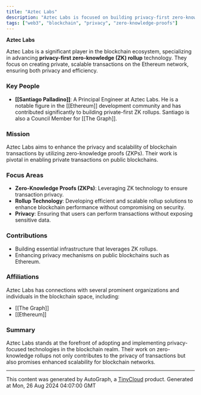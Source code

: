 ```yaml
---
title: "Aztec Labs"
description: "Aztec Labs is focused on building privacy-first zero-knowledge (ZK) rollup technology."
tags: ["web3", "blockchain", "privacy", "zero-knowledge-proofs"]
---
```


**Aztec Labs**

Aztec Labs is a significant player in the blockchain ecosystem, specializing in advancing **privacy-first zero-knowledge (ZK) rollup** technology. They focus on creating private, scalable transactions on the Ethereum network, ensuring both privacy and efficiency.

### Key People
- **[[Santiago Palladino]]**: A Principal Engineer at Aztec Labs. He is a notable figure in the [[Ethereum]] development community and has contributed significantly to building private-first ZK rollups. Santiago is also a Council Member for [[The Graph]].

### Mission
Aztec Labs aims to enhance the privacy and scalability of blockchain transactions by utilizing zero-knowledge proofs (ZKPs). Their work is pivotal in enabling private transactions on public blockchains.

### Focus Areas
- **Zero-Knowledge Proofs (ZKPs)**: Leveraging ZK technology to ensure transaction privacy.
- **Rollup Technology**: Developing efficient and scalable rollup solutions to enhance blockchain performance without compromising on security.
- **Privacy**: Ensuring that users can perform transactions without exposing sensitive data.

### Contributions
- Building essential infrastructure that leverages ZK rollups.
- Enhancing privacy mechanisms on public blockchains such as Ethereum.

### Affiliations
Aztec Labs has connections with several prominent organizations and individuals in the blockchain space, including:
- [[The Graph]]
- [[Ethereum]]

### Summary
Aztec Labs stands at the forefront of adopting and implementing privacy-focused technologies in the blockchain realm. Their work on zero-knowledge rollups not only contributes to the privacy of transactions but also promises enhanced scalability for blockchain networks.

---
This content was generated by AutoGraph, a [TinyCloud](https://tinycloud.xyz/) product.
Generated at Mon, 26 Aug 2024 04:07:00 GMT